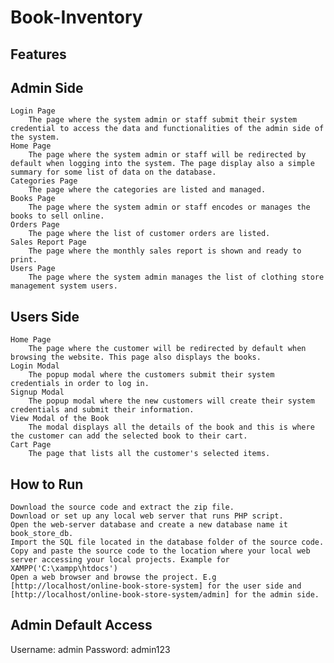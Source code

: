 # Book-Inventory
## Features
## Admin Side
     
   
    Login Page
        The page where the system admin or staff submit their system credential to access the data and functionalities of the admin side of the system.
    Home Page
        The page where the system admin or staff will be redirected by default when logging into the system. The page display also a simple summary for some list of data on the database.
    Categories Page
        The page where the categories are listed and managed.
    Books Page
        The page where the system admin or staff encodes or manages the books to sell online.
    Orders Page
        The page where the list of customer orders are listed.
    Sales Report Page
        The page where the monthly sales report is shown and ready to print.
    Users Page
        The page where the system admin manages the list of clothing store management system users.​​​​​​​

## Users Side

    Home Page
        The page where the customer will be redirected by default when browsing the website. This page also displays the books.
    Login Modal
        The popup modal where the customers submit their system credentials in order to log in.
    Signup Modal
        The popup modal where the new customers will create their system credentials and submit their information.
    View Modal of the Book
        The modal displays all the details of the book and this is where the customer can add the selected book to their cart.
    Cart Page
        The page that lists all the customer's selected items.
## How to Run

    Download the source code and extract the zip file.
    Download or set up any local web server that runs PHP script.
    Open the web-server database and create a new database name it book_store_db.
    Import the SQL file located in the database folder of the source code.
    Copy and paste the source code to the location where your local web server accessing your local projects. Example for XAMPP('C:\xampp\htdocs')
    Open a web browser and browse the project. E.g [http://localhost/online-book-store-system] for the user side and [http://localhost/online-book-store-system/admin] for the admin side.

## Admin Default Access

Username: admin
Password: admin123
